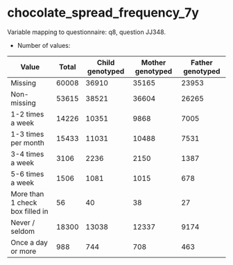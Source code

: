 # chocolate_spread_frequency_7y
Variable mapping to questionnaire: q8, question JJ348.
- Number of values:

| Value | Total | Child genotyped | Mother genotyped | Father genotyped |
| ----- | ----- | --------------- | ---------------- | ---------------- |
| Missing | 60008 | 36910 | 35165 | 23953 |
| Non-missing | 53615 | 38521 | 36604 | 26265 |
| 1-2 times a week | 14226 | 10351 | 9868 |7005 |
| 1-3 times per month | 15433 | 11031 | 10488 |7531 |
| 3-4 times a week | 3106 | 2236 | 2150 |1387 |
| 5-6 times a week | 1506 | 1081 | 1015 |678 |
| More than 1 check box filled in | 56 | 40 | 38 |27 |
| Never / seldom | 18300 | 13038 | 12337 |9174 |
| Once a day or more | 988 | 744 | 708 |463 |



